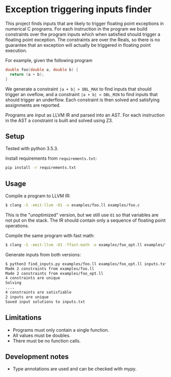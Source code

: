 # Exception triggering inputs finder

This project finds inputs that are likely to trigger floating point exceptions
in numerical C programs. For each instruction in the program we build
constraints over the program inputs which when satisfied should trigger a
floating point exception.  The constraints are over the Reals, so there is no
guarantee that an exception will actually be triggered in floating point
execution.

For example, given the following program
```c
double foo(double a, double b) {
  return (a + b);
}
```

We generate a constraint `|a + b| > DBL_MAX` to find inputs that should trigger
an oveflow, and a constraint `|a + b| < DBL_MIN` to find inputs that should
trigger an underflow. Each constraint is then solved and satisfying assignments
are reported.

Programs are input as LLVM IR and parsed into an AST. For each instruction in
the AST a constraint is built and solved using Z3.

## Setup

Tested with python 3.5.3.

Install requirements from `requirements.txt`:
```sh
pip install -r requirements.txt
```

## Usage

Compile a program to LLVM IR:
```sh
$ clang -S -emit-llvm -O1 -o examples/foo.ll examples/foo.c
```
This is the "unoptimized" version, but we still use `O1` so that variables are
not put on the stack. The IR should contain only a sequence of floating point
operations.

Compile the same program with fast math:
```sh
$ clang -S -emit-llvm -O1 -ffast-math -o examples/foo_opt.ll examples/foo.c
```

Generate inputs from both versions:
```sh
$ python3 find_inputs.py examples/foo.ll examples/foo_opt.ll inputs.txt
Made 2 constraints from examples/foo.ll
Made 2 constraints from examples/foo_opt.ll
4 constraints are unique
Solving
....
4 constraints are satisfiable
2 inputs are unique
Saved input solutions to inputs.txt
```

## Limitations

- Programs must only contain a single function.
- All values must be doubles.
- There must be no function calls.

## Development notes

- Type annotations are used and can be checked with mypy.
